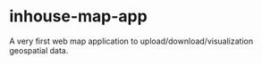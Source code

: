 # inhouse-map-app
A very first web map application to upload/download/visualization geospatial data.

